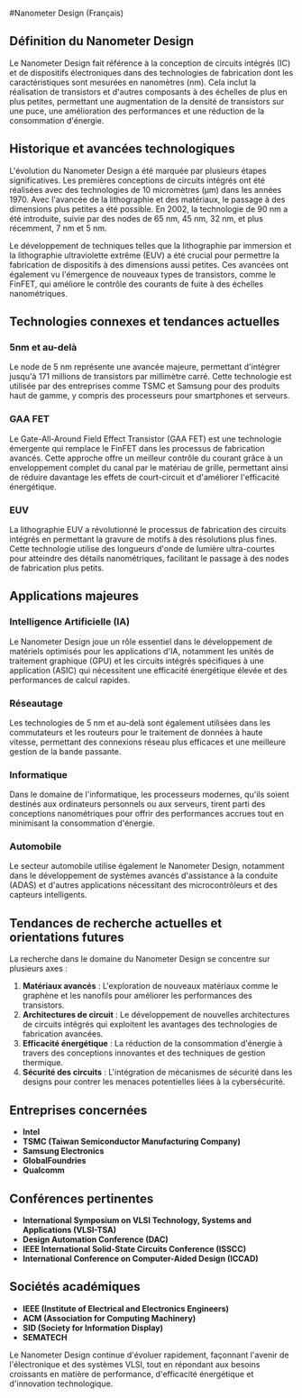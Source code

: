 #Nanometer Design (Français)

## Définition du Nanometer Design
Le Nanometer Design fait référence à la conception de circuits intégrés (IC) et de dispositifs électroniques dans des technologies de fabrication dont les caractéristiques sont mesurées en nanomètres (nm). Cela inclut la réalisation de transistors et d'autres composants à des échelles de plus en plus petites, permettant une augmentation de la densité de transistors sur une puce, une amélioration des performances et une réduction de la consommation d'énergie.

## Historique et avancées technologiques
L'évolution du Nanometer Design a été marquée par plusieurs étapes significatives. Les premières conceptions de circuits intégrés ont été réalisées avec des technologies de 10 micromètres (µm) dans les années 1970. Avec l'avancée de la lithographie et des matériaux, le passage à des dimensions plus petites a été possible. En 2002, la technologie de 90 nm a été introduite, suivie par des nodes de 65 nm, 45 nm, 32 nm, et plus récemment, 7 nm et 5 nm. 

Le développement de techniques telles que la lithographie par immersion et la lithographie ultraviolette extrême (EUV) a été crucial pour permettre la fabrication de dispositifs à des dimensions aussi petites. Ces avancées ont également vu l'émergence de nouveaux types de transistors, comme le FinFET, qui améliore le contrôle des courants de fuite à des échelles nanométriques.

## Technologies connexes et tendances actuelles
### 5nm et au-delà
Le node de 5 nm représente une avancée majeure, permettant d'intégrer jusqu'à 171 millions de transistors par millimètre carré. Cette technologie est utilisée par des entreprises comme TSMC et Samsung pour des produits haut de gamme, y compris des processeurs pour smartphones et serveurs.

### GAA FET
Le Gate-All-Around Field Effect Transistor (GAA FET) est une technologie émergente qui remplace le FinFET dans les processus de fabrication avancés. Cette approche offre un meilleur contrôle du courant grâce à un enveloppement complet du canal par le matériau de grille, permettant ainsi de réduire davantage les effets de court-circuit et d'améliorer l'efficacité énergétique.

### EUV
La lithographie EUV a révolutionné le processus de fabrication des circuits intégrés en permettant la gravure de motifs à des résolutions plus fines. Cette technologie utilise des longueurs d'onde de lumière ultra-courtes pour atteindre des détails nanométriques, facilitant le passage à des nodes de fabrication plus petits.

## Applications majeures
### Intelligence Artificielle (IA)
Le Nanometer Design joue un rôle essentiel dans le développement de matériels optimisés pour les applications d'IA, notamment les unités de traitement graphique (GPU) et les circuits intégrés spécifiques à une application (ASIC) qui nécessitent une efficacité énergétique élevée et des performances de calcul rapides.

### Réseautage
Les technologies de 5 nm et au-delà sont également utilisées dans les commutateurs et les routeurs pour le traitement de données à haute vitesse, permettant des connexions réseau plus efficaces et une meilleure gestion de la bande passante.

### Informatique
Dans le domaine de l'informatique, les processeurs modernes, qu'ils soient destinés aux ordinateurs personnels ou aux serveurs, tirent parti des conceptions nanométriques pour offrir des performances accrues tout en minimisant la consommation d'énergie.

### Automobile
Le secteur automobile utilise également le Nanometer Design, notamment dans le développement de systèmes avancés d'assistance à la conduite (ADAS) et d'autres applications nécessitant des microcontrôleurs et des capteurs intelligents.

## Tendances de recherche actuelles et orientations futures
La recherche dans le domaine du Nanometer Design se concentre sur plusieurs axes :

1. **Matériaux avancés** : L'exploration de nouveaux matériaux comme le graphène et les nanofils pour améliorer les performances des transistors.
2. **Architectures de circuit** : Le développement de nouvelles architectures de circuits intégrés qui exploitent les avantages des technologies de fabrication avancées.
3. **Efficacité énergétique** : La réduction de la consommation d'énergie à travers des conceptions innovantes et des techniques de gestion thermique.
4. **Sécurité des circuits** : L'intégration de mécanismes de sécurité dans les designs pour contrer les menaces potentielles liées à la cybersécurité.

## Entreprises concernées
- **Intel**
- **TSMC (Taiwan Semiconductor Manufacturing Company)**
- **Samsung Electronics**
- **GlobalFoundries**
- **Qualcomm**

## Conférences pertinentes
- **International Symposium on VLSI Technology, Systems and Applications (VLSI-TSA)**
- **Design Automation Conference (DAC)**
- **IEEE International Solid-State Circuits Conference (ISSCC)**
- **International Conference on Computer-Aided Design (ICCAD)**

## Sociétés académiques
- **IEEE (Institute of Electrical and Electronics Engineers)**
- **ACM (Association for Computing Machinery)**
- **SID (Society for Information Display)**
- **SEMATECH**

Le Nanometer Design continue d'évoluer rapidement, façonnant l'avenir de l'électronique et des systèmes VLSI, tout en répondant aux besoins croissants en matière de performance, d'efficacité énergétique et d'innovation technologique.